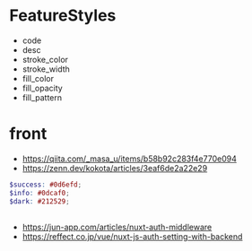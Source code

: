 # FeatureStyles
* code
* desc
* stroke_color
* stroke_width
* fill_color
* fill_opacity
* fill_pattern


# front
* https://qiita.com/_masa_u/items/b58b92c283f4e770e094
* https://zenn.dev/kokota/articles/3eaf6de2a22e29

```scss
$success: #0d6efd;
$info: #0dcaf0;
$dark: #212529;
```
##
* https://jun-app.com/articles/nuxt-auth-middleware
* https://reffect.co.jp/vue/nuxt-js-auth-setting-with-backend
